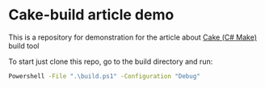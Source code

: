 # Cake-build article demo

This is a repository for demonstration for the article about [Cake (С# Make)](http://cakebuild.net) build tool

To start just clone this repo, go to the build directory and run:

```cmd
Powershell -File ".\build.ps1" -Configuration "Debug"
```